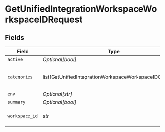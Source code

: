 # GetUnifiedIntegrationWorkspaceWorkspaceIDRequest


## Fields

| Field                                                                                                                                       | Type                                                                                                                                        | Required                                                                                                                                    | Description                                                                                                                                 |
| ------------------------------------------------------------------------------------------------------------------------------------------- | ------------------------------------------------------------------------------------------------------------------------------------------- | ------------------------------------------------------------------------------------------------------------------------------------------- | ------------------------------------------------------------------------------------------------------------------------------------------- |
| `active`                                                                                                                                    | *Optional[bool]*                                                                                                                            | :heavy_minus_sign:                                                                                                                          | N/A                                                                                                                                         |
| `categories`                                                                                                                                | list[[GetUnifiedIntegrationWorkspaceWorkspaceIDCategories](../../models/operations/getunifiedintegrationworkspaceworkspaceidcategories.md)] | :heavy_minus_sign:                                                                                                                          | Filter the results on these categories                                                                                                      |
| `env`                                                                                                                                       | *Optional[str]*                                                                                                                             | :heavy_minus_sign:                                                                                                                          | N/A                                                                                                                                         |
| `summary`                                                                                                                                   | *Optional[bool]*                                                                                                                            | :heavy_minus_sign:                                                                                                                          | N/A                                                                                                                                         |
| `workspace_id`                                                                                                                              | *str*                                                                                                                                       | :heavy_check_mark:                                                                                                                          | The ID of the workspace                                                                                                                     |